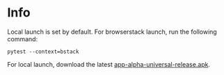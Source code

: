 # Info

Local launch is set by default. For browserstack launch, run the following command:
```
pytest --context=bstack
```
For local launch, download the latest [app-alpha-universal-release.apk](https://github.com/wikimedia/apps-android-wikipedia/releases).